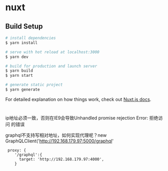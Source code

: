# nuxt

## Build Setup

```bash
# install dependencies
$ yarn install

# serve with hot reload at localhost:3000
$ yarn dev

# build for production and launch server
$ yarn build
$ yarn start

# generate static project
$ yarn generate
```

For detailed explanation on how things work, check out [Nuxt.js docs](https://nuxtjs.org).



# 

ip地址必须一致，否则在IE9会导致Unhandled promise rejection Error: 拒绝访问 的错误

graphql不支持写相对地址，如何实现代理呢？new GraphQLClient('http://192.168.179.97:5000/graphql'
```
 proxy: {
    '/graphql':{
      target: 'http://192.168.179.97:4000',
    }
```
